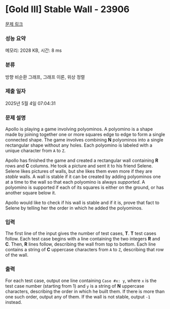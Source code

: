 # [Gold III] Stable Wall - 23906 

[문제 링크](https://www.acmicpc.net/problem/23906) 

### 성능 요약

메모리: 2028 KB, 시간: 8 ms

### 분류

방향 비순환 그래프, 그래프 이론, 위상 정렬

### 제출 일자

2025년 5월 4일 07:04:31

### 문제 설명

<p>Apollo is playing a game involving polyominos. A polyomino is a shape made by joining together one or more squares edge to edge to form a single connected shape. The game involves combining <b>N</b> polyominos into a single rectangular shape without any holes. Each polyomino is labeled with a unique character from <code>A</code> to <code>Z</code>.</p>

<p>Apollo has finished the game and created a rectangular wall containing <b>R</b> rows and <b>C</b> columns. He took a picture and sent it to his friend Selene. Selene likes pictures of walls, but she likes them even more if they are <i>stable</i> walls. A wall is stable if it can be created by adding polyominos one at a time to the wall so that each polyomino is always <i>supported</i>. A polyomino is supported if each of its squares is either on the ground, or has another square below it.</p>

<p>Apollo would like to check if his wall is stable and if it is, prove that fact to Selene by telling her the order in which he added the polyominos.</p>

### 입력 

 <p>The first line of the input gives the number of test cases, <b>T</b>. <b>T</b> test cases follow. Each test case begins with a line containing the two integers <b>R</b> and <b>C</b>. Then, <b>R</b> lines follow, describing the wall from top to bottom. Each line contains a string of <b>C</b> uppercase characters from <code>A</code> to <code>Z</code>, describing that row of the wall.</p>

### 출력 

 <p>For each test case, output one line containing <code>Case #x: y</code>, where <code>x</code> is the test case number (starting from 1) and <code>y</code> is a string of <b>N</b> uppercase characters, describing the order in which he built them. If there is more than one such order, output any of them. If the wall is not stable, output <code>-1</code> instead.</p>

